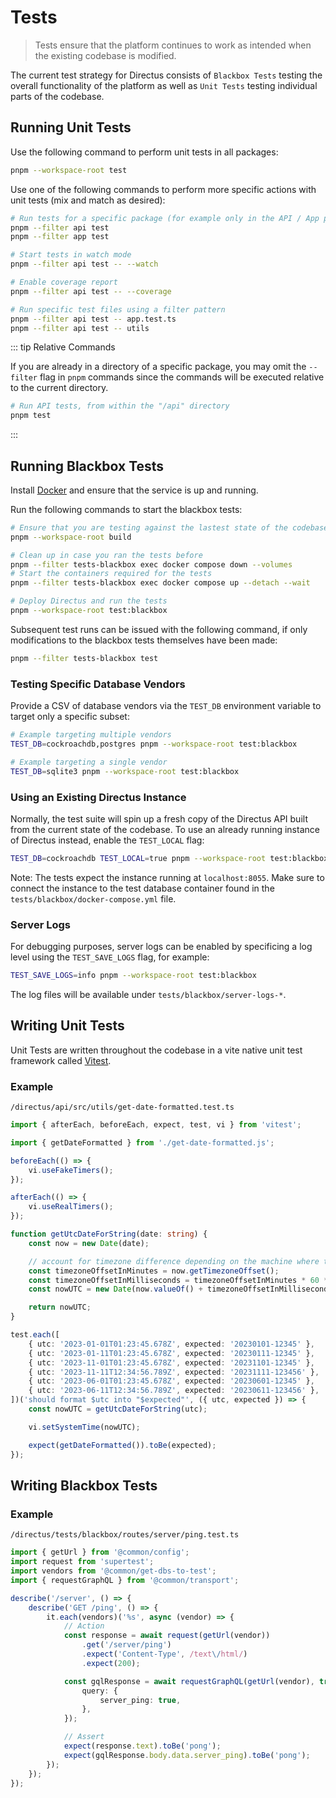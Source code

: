 # Tests

> Tests ensure that the platform continues to work as intended when the existing codebase is modified.

The current test strategy for Directus consists of `Blackbox Tests` testing the overall functionality of the platform as
well as `Unit Tests` testing individual parts of the codebase.

## Running Unit Tests

Use the following command to perform unit tests in all packages:

```bash
pnpm --workspace-root test
```

Use one of the following commands to perform more specific actions with unit tests (mix and match as desired):

```bash
# Run tests for a specific package (for example only in the API / App package)
pnpm --filter api test
pnpm --filter app test

# Start tests in watch mode
pnpm --filter api test -- --watch

# Enable coverage report
pnpm --filter api test -- --coverage

# Run specific test files using a filter pattern
pnpm --filter api test -- app.test.ts
pnpm --filter api test -- utils
```

::: tip Relative Commands

If you are already in a directory of a specific package, you may omit the `--filter` flag in `pnpm` commands since the
commands will be executed relative to the current directory.

```bash
# Run API tests, from within the "/api" directory
pnpm test
```

:::

## Running Blackbox Tests

Install [Docker](https://docs.docker.com/get-docker/) and ensure that the service is up and running.

Run the following commands to start the blackbox tests:

```bash
# Ensure that you are testing against the lastest state of the codebase
pnpm --workspace-root build

# Clean up in case you ran the tests before
pnpm --filter tests-blackbox exec docker compose down --volumes
# Start the containers required for the tests
pnpm --filter tests-blackbox exec docker compose up --detach --wait

# Deploy Directus and run the tests
pnpm --workspace-root test:blackbox
```

Subsequent test runs can be issued with the following command, if only modifications to the blackbox tests themselves
have been made:

```bash
pnpm --filter tests-blackbox test
```

### Testing Specific Database Vendors

Provide a CSV of database vendors via the `TEST_DB` environment variable to target only a specific subset:

```bash
# Example targeting multiple vendors
TEST_DB=cockroachdb,postgres pnpm --workspace-root test:blackbox

# Example targeting a single vendor
TEST_DB=sqlite3 pnpm --workspace-root test:blackbox
```

### Using an Existing Directus Instance

Normally, the test suite will spin up a fresh copy of the Directus API built from the current state of the codebase. To
use an already running instance of Directus instead, enable the `TEST_LOCAL` flag:

```bash
TEST_DB=cockroachdb TEST_LOCAL=true pnpm --workspace-root test:blackbox
```

Note: The tests expect the instance running at `localhost:8055`. Make sure to connect the instance to the test database
container found in the `tests/blackbox/docker-compose.yml` file.

### Server Logs

For debugging purposes, server logs can be enabled by specificing a log level using the `TEST_SAVE_LOGS` flag, for
example:

```bash
TEST_SAVE_LOGS=info pnpm --workspace-root test:blackbox
```

The log files will be available under `tests/blackbox/server-logs-*`.

## Writing Unit Tests

Unit Tests are written throughout the codebase in a vite native unit test framework called [Vitest](https://vitest.dev).

### Example

```
/directus/api/src/utils/get-date-formatted.test.ts
```

```ts
import { afterEach, beforeEach, expect, test, vi } from 'vitest';

import { getDateFormatted } from './get-date-formatted.js';

beforeEach(() => {
	vi.useFakeTimers();
});

afterEach(() => {
	vi.useRealTimers();
});

function getUtcDateForString(date: string) {
	const now = new Date(date);

	// account for timezone difference depending on the machine where this test is ran
	const timezoneOffsetInMinutes = now.getTimezoneOffset();
	const timezoneOffsetInMilliseconds = timezoneOffsetInMinutes * 60 * 1000;
	const nowUTC = new Date(now.valueOf() + timezoneOffsetInMilliseconds);

	return nowUTC;
}

test.each([
	{ utc: '2023-01-01T01:23:45.678Z', expected: '20230101-12345' },
	{ utc: '2023-01-11T01:23:45.678Z', expected: '20230111-12345' },
	{ utc: '2023-11-01T01:23:45.678Z', expected: '20231101-12345' },
	{ utc: '2023-11-11T12:34:56.789Z', expected: '20231111-123456' },
	{ utc: '2023-06-01T01:23:45.678Z', expected: '20230601-12345' },
	{ utc: '2023-06-11T12:34:56.789Z', expected: '20230611-123456' },
])('should format $utc into "$expected"', ({ utc, expected }) => {
	const nowUTC = getUtcDateForString(utc);

	vi.setSystemTime(nowUTC);

	expect(getDateFormatted()).toBe(expected);
});
```

## Writing Blackbox Tests

### Example

```
/directus/tests/blackbox/routes/server/ping.test.ts
```

```ts
import { getUrl } from '@common/config';
import request from 'supertest';
import vendors from '@common/get-dbs-to-test';
import { requestGraphQL } from '@common/transport';

describe('/server', () => {
	describe('GET /ping', () => {
		it.each(vendors)('%s', async (vendor) => {
			// Action
			const response = await request(getUrl(vendor))
				.get('/server/ping')
				.expect('Content-Type', /text\/html/)
				.expect(200);

			const gqlResponse = await requestGraphQL(getUrl(vendor), true, null, {
				query: {
					server_ping: true,
				},
			});

			// Assert
			expect(response.text).toBe('pong');
			expect(gqlResponse.body.data.server_ping).toBe('pong');
		});
	});
});
```
